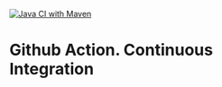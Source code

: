 [![Java CI with Maven](https://github.com/vikadmin88/git-action/actions/workflows/maven.yml/badge.svg)](https://github.com/vikadmin88/git-action/actions/workflows/maven.yml)

# Github Action. Continuous Integration
